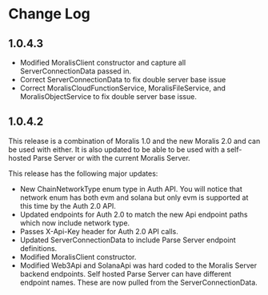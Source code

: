 ﻿# Change Log

## 1.0.4.3
- Modified MoralisClient constructor and capture all ServerConnectionData passed in.
- Correct ServerConnectionData to fix double server base issue
- Correct MoralisCloudFunctionService, MoralisFileService, and MoralisObjectService to fix double server base issue.

## 1.0.4.2
This release is a combination of Moralis 1.0 and the new Moralis 2.0 and can be used with either. It is also updated to be able to be used with a self-hosted Parse Server or with the current Moralis Server.

This release has the following major updates:
- New ChainNetworkType enum type in Auth API. You will notice that network enum has both evm and solana but only evm is supported at this time by the Auth 2.0 API.
- Updated endpoints for Auth 2.0 to match the new Api endpoint paths which now include network type.
- Passes X-Api-Key header for Auth 2.0 API calls.
- Updated ServerConnectionData to include Parse Server endpoint definitions.
- Modified MoralisClient constructor.
- Modified Web3Api and SolanaApi was hard coded to the Moralis Server backend endpoints. Self hosted Parse Server can have different endpoint names. These are now pulled from the ServerConnectionData.